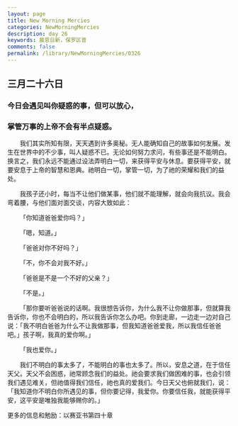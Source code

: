 ```yaml
---
layout: page
title: New Morning Mercies
categories: NewMorningMercies
description: day 26
keywords: 晨恩日新，保罗区普
comments: false
permalink: /library/NewMorningMercies/0326
---
```


## 三月二十六日

### 今日会遇见叫你疑惑的事，但可以放心，

### 掌管万事的上帝不会有半点疑惑。

&emsp;&emsp;我们其实所知有限，天天遇到许多奥秘。无人能确知自己的故事如何发展。发生在世界中的不少事，叫人疑惑不已。无论如何努力求问，有些事还是不能明白。换言之，我们永远不能通过设法弄明白一切，来获得平安与休息。要获得平安，就要安息于上帝的智慧和恩典。祂明白一切，掌管一切，为了祂的荣耀和我们的益处。

&emsp;&emsp;我孩子还小时，每当不让他们做某事，他们就不能理解，就会向我抗议。我会弯着腰，与他们面对面交谈，内容大致如此：

&emsp;&emsp;「你知道爸爸爱你吗？」

&emsp;&emsp;「嗯，知道。」

&emsp;&emsp;「爸爸对你不好吗？」

&emsp;&emsp;「不，你不会对我不好。」

&emsp;&emsp;「爸爸是不是一个不好的父亲？」

&emsp;&emsp;「不是。」

&emsp;&emsp;「那你要听爸爸说的话啊。我很想告诉你，为什么我不让你做那事，但就算我告诉你，你也不会明白的，所以我告诉你怎么办吧。你到走廊，一边走一边对自己说：「我不明白爸爸为什么不让我做那事，但我知道爸爸爱我，所以我信任爸爸吧。」孩子啊，我真的爱你啊。」

&emsp;&emsp;「我也爱你。」

&emsp;&emsp;我们不明白的事太多了，不能明白的事也太多了。所以，安息之道，在于信任天父。天父不会困惑，祂常顾念我们的益处。祂会要求我们做困难的事，也会引领我们遇见难关，但祂值得我们信任，祂也真的爱我们。今日天父也俯就我们，说：「我知道你不明白你所遇见的事，但你要记得，我爱你。你要信任我，就能获得平安，这平安是唯独我能够赐你的。」

更多的信息和勉励：以赛亚书第四十章